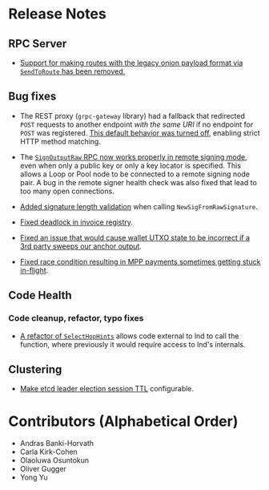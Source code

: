 # Release Notes

## RPC Server

* [Support for making routes with the legacy onion payload format via `SendToRoute` has been removed.](https://github.com/lightningnetwork/lnd/pull/6385)

## Bug fixes

* The REST proxy (`grpc-gateway` library) had a fallback that redirected `POST`
  requests to another endpoint _with the same URI_ if no endpoint for `POST` was
  registered. [This default behavior was turned
  off](https://github.com/lightningnetwork/lnd/pull/6359), enabling strict
  HTTP method matching.

* The [`SignOutputRaw` RPC now works properly in remote signing
  mode](https://github.com/lightningnetwork/lnd/pull/6341), even when
  only a public key or only a key locator is specified. This allows a Loop or
  Pool node to be connected to a remote signing node pair.
  A bug in the remote signer health check was also fixed that lead to too many
  open connections.

* [Added signature length
  validation](https://github.com/lightningnetwork/lnd/pull/6314) when calling
  `NewSigFromRawSignature`.

* [Fixed deadlock in invoice
  registry](https://github.com/lightningnetwork/lnd/pull/6332).

* [Fixed an issue that would cause wallet UTXO state to be incorrect if a 3rd
  party sweeps our anchor
  output](https://github.com/lightningnetwork/lnd/pull/6274).

* [Fixed race condition resulting in MPP payments sometimes getting stuck
  in-flight](https://github.com/lightningnetwork/lnd/pull/6352).

## Code Health

### Code cleanup, refactor, typo fixes

* [A refactor of
  `SelectHopHints`](https://github.com/lightningnetwork/lnd/pull/6182) allows
  code external to lnd to call the function, where previously it would require
  access to lnd's internals.

## Clustering

* [Make etcd leader election session
  TTL](https://github.com/lightningnetwork/lnd/pull/6342) configurable.

# Contributors (Alphabetical Order)

* Andras Banki-Horvath
* Carla Kirk-Cohen
* Olaoluwa Osuntokun
* Oliver Gugger
* Yong Yu
